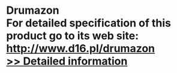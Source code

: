 # Drumazon<br />For detailed specification of this product go to its web site: http://www.d16.pl/drumazon<br />[>> Detailed information](https://secure.shareit.com/shareit/product.html?productid=300120521&affiliateid=200057808)